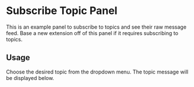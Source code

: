 # Subscribe Topic Panel
This is an example panel to subscribe to topics and see their raw message feed. Base a new extension off of this panel if it requires subscribing to topics.

## Usage
Choose the desired topic from the dropdown menu. The topic message will be displayed below.